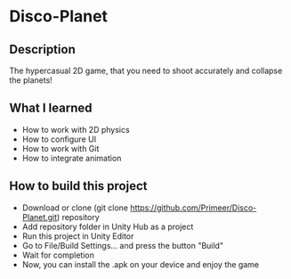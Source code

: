 # Disco-Planet
## Description
The hypercasual 2D game, that you need to shoot accurately and collapse the planets!

## What I learned
* How to work with 2D physics
* How to configure UI
* How to work with Git
* How to integrate animation

## How to build this project 
* Download or clone (git clone https://github.com/Primeer/Disco-Planet.git) repository
* Add repository folder in Unity Hub as a project
* Run this project in Unity Editor
* Go to File/Build Settings... and press the button "Build"
* Wait for completion
* Now, you can install the .apk on your device and enjoy the game
